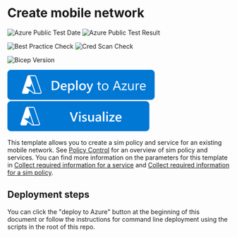 # Create mobile network

![Azure Public Test Date](https://azurequickstartsservice.blob.core.windows.net/badges/quickstarts/microsoft.mobilenetwork/mobilenetwork-create-sim-policy/PublicLastTestDate.svg)
![Azure Public Test Result](https://azurequickstartsservice.blob.core.windows.net/badges/quickstarts/microsoft.mobilenetwork/mobilenetwork-create-sim-policy/PublicDeployment.svg)

![Best Practice Check](https://azurequickstartsservice.blob.core.windows.net/badges/quickstarts/microsoft.mobilenetwork/mobilenetwork-create-sim-policy/BestPracticeResult.svg)
![Cred Scan Check](https://azurequickstartsservice.blob.core.windows.net/badges/quickstarts/microsoft.mobilenetwork/mobilenetwork-create-sim-policy/CredScanResult.svg)

![Bicep Version](https://azurequickstartsservice.blob.core.windows.net/badges/quickstarts/microsoft.mobilenetwork/mobilenetwork-create-sim-policy/BicepVersion.svg)

[![Deploy To Azure](https://raw.githubusercontent.com/Azure/azure-quickstart-templates/master/1-CONTRIBUTION-GUIDE/images/deploytoazure.svg?sanitize=true)](https://portal.azure.com/#create/Microsoft.Template/uri/https%3A%2F%2Fraw.githubusercontent.com%2FAzure%2Fazure-quickstart-templates%2Fmaster%2Fquickstarts%2Fmicrosoft.mobilenetwork%2Fmobilenetwork-create-sim-policy%2Fazuredeploy.json)
[![Visualize](https://raw.githubusercontent.com/Azure/azure-quickstart-templates/master/1-CONTRIBUTION-GUIDE/images/visualizebutton.svg?sanitize=true)](http://armviz.io/#/?load=https%3A%2F%2Fraw.githubusercontent.com%2FAzure%2Fazure-quickstart-templates%2Fmaster%2Fquickstarts%2Fmicrosoft.mobilenetwork%2Fmobilenetwork-create-sim-policy%2Fazuredeploy.json)

This template allows you to create a sim policy and service for an existing mobile network. See [Policy Control](https://docs.microsoft.com/en-gb/azure/private-5g-core/policy-control) for an overview of sim policy and services. You can find more information on the parameters for this template in [Collect required information for a service](https://docs.microsoft.com/en-gb/azure/private-5g-core/collect-required-information-for-service) and [Collect required information for a sim policy](https://docs.microsoft.com/en-gb/azure/private-5g-core/collect-required-information-for-sim-policy).

## Deployment steps

You can click the "deploy to Azure" button at the beginning of this document or follow the instructions for command line deployment using the scripts in the root of this repo.
